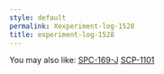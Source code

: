 ```yaml
---
style: default
permalink: Xexperiment-log-1528
title: experiment-log-1528
---
```

You may also like:
[SPC-169-J](http://scp-wiki.net/spc-169-j)
[SCP-1101](http://scp-wiki.net/scp-1101)